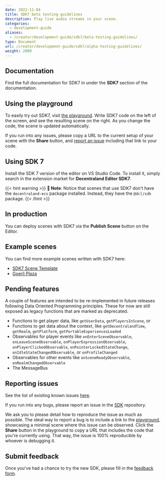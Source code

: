 ```yaml
---
date: 2022-11-04
title: SDK7 beta testing guidelines
description: Play live audio streams in your scene.
categories:
  - development-guide
aliases:
  - /creator/development-guide/sdk7/beta-testing-guidelines/
type: Document
url: /creator/development-guide/sdk7/alpha-testing-guidelines/
weight: 2000
---
```



## Documentation

Find the full documentation for SDK7 in under the **SDK7** section of the documentation.

## Using the playground

To easily try out SDK7, visit [the playground](https://playground.decentraland.org/). Write SDK7 code on the left of the screen, and see the resulting scene on the right. As you change the code, the scene is updated automatically.

If you run into any issues, please copy a URL to the current setup of your scene with the **Share** button, and [report an issue](#reporting-issues) including that link to your code.

## Using SDK 7

Install the SDK 7 version of the editor on VS Studio Code. To install it, simply search in the extension market for **Decentraland Editor SDK7**.

{{< hint warning >}}
**📔 Note**:  Notice that scenes that use SDK7 don't have the `decentraland-ecs` package installed. Instead, they have the `@dcl/sdk` package.
{{< /hint >}}

## In production

You can deploy scenes with SDK7 via the **Publish Scene** button on the Editor.


## Example scenes

You can find more example scenes written with SDK7 here:

- [SDK7 Scene Template](https://github.com/decentraland/sdk7-scene-template)
- [Goerli Plaza](https://github.com/decentraland-scenes/sdk7-goerli-plaza)

## Pending features

A couple of features are intended to be re-implemented in future releases following Data Oriented Programming principles. These for now are still exposed as legacy functions that are marked as deprecated.

- Functions to get player data, like `getUserData`, `getPlayersInScene`, or
- Functions to get data about the context, like `getDecentralandTime`, `getRealm`, `getPlatform`, `getPortableExperiencesLoaded`
- Observables for player events like `onEnterSceneObservable`, `onLeaveSceneObservable`, `onPlayerExpressionObservable`, `onPlayerClickedObservable`, `onPointerLockedStateChange`, `onIdleStateChangedObservable`, or `onProfileChanged`
- Observables for other events like `onSceneReadyObservable`, `onRealmChangedObservable`
- The MessageBus

## Reporting issues

See the list of existing known issues [here](https://github.com/orgs/decentraland/projects/20/views/13).

If you run into any bugs, please report an issue in the [SDK](https://github.com/decentraland/sdk/issues) repository.

We ask you to please detail how to reproduce the issue as much as possible. The ideal way to report a bug is to include a link to the [playground](https://decentraland.github.io/sdk-playground/), showcasing a minimal scene where this issue can be observed. Click the **Share** button in the playground to copy a URL that includes the code that you're currently using. That way, the issue is 100% reproducible by whoever is debugging it.

## Submit feedback

Once you've had a chance to try the new SDK, please fill in the [feedback form](https://form.typeform.com/to/YDwCljEz).
